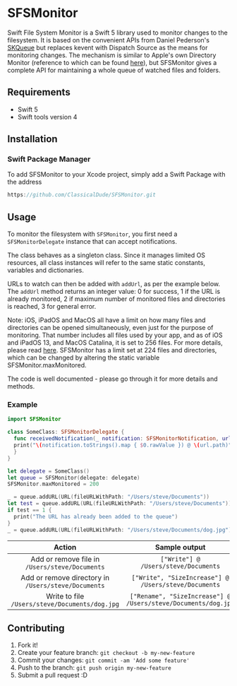 # SFSMonitor
Swift File System Monitor is a Swift 5 library used to monitor changes to the filesystem.
It is based on the convenient APIs from Daniel Pederson's [SKQueue](https://github.com/daniel-pedersen/SKQueue) but replaces kevent with Dispatch Source as the means for monitoring changes. The mechanism is similar to Apple's own Directory Monitor (reference to which can be found [here](https://stackoverflow.com/a/61035069/10327858)), but SFSMonitor gives a complete API for maintaining a whole queue of watched files and folders.

## Requirements
* Swift 5
* Swift tools version 4

## Installation

### Swift Package Manager
To add SFSMonitor to your Xcode project, simply add a Swift Package with the address 
```swift
https://github.com/ClassicalDude/SFSMonitor.git
```

## Usage
To monitor the filesystem with `SFSMonitor`, you first need a `SFSMonitorDelegate` instance that can accept notifications.

The class behaves as a singleton class. Since it manages limited OS resources, all class instances will refer to the same static constants, variables and dictionaries.

URLs to watch can then be added with `addUrl`, as per the example below. The `addUrl` method returns an integer value: 0 for success, 1 if the URL is already monitored, 2 if maximum number of monitored files and directories is reached, 3 for general error.

Note: iOS, iPadOS and MacOS all have a limit on how many files and directories can be opened simultaneously, even just for the purpose of monitoring. That number includes all files used by your app, and as of iOS and iPadOS 13, and MacOS Catalina, it is set to 256 files. For more details, please read [here](https://wilsonmar.github.io/maximum-limits/).
SFSMonitor has a limit set at 224 files and directories, which can be changed by altering the static variable SFSMonitor.maxMonitored.

The code is well documented - please go through it for more details and methods.

### Example
```swift
import SFSMonitor

class SomeClass: SFSMonitorDelegate {
  func receivedNotification(_ notification: SFSMonitorNotification, url: URL, queue: SFSMonitor) {
  print("\(notification.toStrings().map { $0.rawValue }) @ \(url.path)")
  }
}

let delegate = SomeClass()
let queue = SFSMonitor(delegate: delegate)
SFSMonitor.maxMonitored = 200

_ = queue.addURL(URL(fileURLWithPath: "/Users/steve/Documents"))
let test = queue.addURL(URL(fileURLWithPath: "/Users/steve/Documents"))
if test == 1 {
  print("The URL has already been added to the queue")
}
_ = queue.addURL(URL(fileURLWithPath: "/Users/steve/Documents/dog.jpg"))
```
|                       Action                        |                         Sample output                         |
|:---------------------------------------------------:|:-------------------------------------------------------------:|
|   Add or remove file in `/Users/steve/Documents`    |             `["Write"] @ /Users/steve/Documents`              |
| Add or remove directory in `/Users/steve/Documents` |     `["Write", "SizeIncrease"] @ /Users/steve/Documents`      |
|   Write to file `/Users/steve/Documents/dog.jpg`    | `["Rename", "SizeIncrease"] @ /Users/steve/Documents/dog.jpg` |

## Contributing

1. Fork it!
2. Create your feature branch: `git checkout -b my-new-feature`
3. Commit your changes: `git commit -am 'Add some feature'`
4. Push to the branch: `git push origin my-new-feature`
5. Submit a pull request :D
